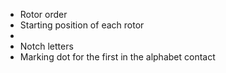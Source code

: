 - Rotor order
- Starting position of each rotor
- 
- Notch letters
- Marking dot for the first in the alphabet contact
